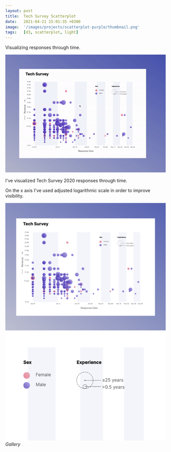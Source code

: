 ```yaml
---
layout: post
title:  Tech Survey Scatterplot
date:   2021-04-21 15:01:35 +0300
image:  '/images/projects/scatterplot-purple/thumbnail.png'
tags:   [d3, scatterplot, light]
---
```

Visualizing responses through time.

![](/images/projects/scatterplot-purple/preview.gif)


I've visualized Tech Survey 2020 responses through time.

On the x axis I've used adjusted logarithmic scale in order to improve visibility.

<div class="gallery-box">
  <div class="gallery">
    <img src="/images/projects/scatterplot-purple/thumbnail.png">
    <img src="/images/projects/scatterplot-purple/1.png">
  </div>
  <em>Gallery</em>
</div>



